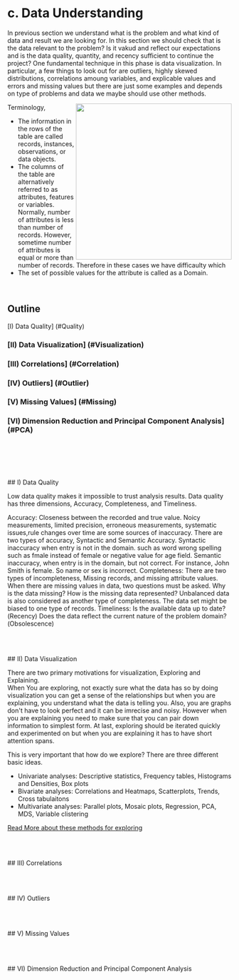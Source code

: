 
# c. Data Understanding

In previous section we understand what is the problem and what kind of data and result we are looking for. In this section we should check that is the data relevant to the problem? Is it vakud and reflect our expectations and is the data quality, quantity, and recency sufficient to continue the project? 
One fundamental technique in this phase is data visualization. In particular, a few things to look out for are outliers, highly skewed distributions, correlations amoung variables, and explicable values and errors and missing values but there are just some examples and depends on type of problems and data we maybe should use other methods.  

Terminology,
<img align="right" src="https://github.com/asikhalaban/R/blob/master/img/Screen%20Shot%202016-11-05%20at%202.07.07%20PM.png" width="350"><br>
- The information in the rows of the table are called records, instances, observations, or data objects.
- The columns of the table are alternatively referred to as attributes, features or variables.
Normally, number of attributes is less than number of records. However, sometime number of attributes is equal or more than number of records. Therefore in these cases we have difficaulty which 
- The set of possible values for the attribute is called as a Domain. 
<br>

## Outline

[I) Data Quality] (#Quality)
###  [II) Data Visualization] (#Visualization)
### [III) Correlations] (#Correlation)
###  [IV) Outliers] (#Outlier)
###   [V) Missing Values] (#Missing)
###  [VI) Dimension Reduction and Principal Component Analysis] (#PCA)

<br><br><br><br>

<a name="Quality"/>
## I) Data Quality

Low data quality makes it impossible to trust analysis results. 
Data quality has three dimensions, Accuracy, Completeness, and Timeliness. 

Accuracy:
Closeness between the recorded and true value. Noicy measurements, limited precision, erroneous measurements, systematic issues,rule changes over time are some sources of inaccuracy. 
There are two types of accuracy, Syntactic and Semantic Accuracy. Syntactic inaccuracy when entry is not in the domain. such as word wrong spelling such as fmale instead of female or negative value for age field. Semantic inaccuracy, when entry is in the domain, but not correct. For instance, John Smith is female. So name or sex is incorrect.
Completeness: 
There are two types of incompleteness, Missing records, and missing attribute values. 
When there are missing values in data, two questions must be asked. Why is the data missing? How is the missing data represented?
Unbalanced data is also considered as another type of completeness. The data set might be biased to one type of records. 
Timeliness:
Is the available data up to date?(Recency) Does the data reflect the current nature of the problem domain?(Obsolescence)


<br><br>

<a name="Visualization"/>
## II) Data Visualization

There are two primary motivations for visualization, Exploring and Explaining.  
When You are exploring, not exactly sure what the data has so by doing visualization you can get a sense of the relationships but when you are explaining, you understand what the data is telling you. 
Also, you are graphs don't have to look perfect and it can be imrecise and noisy. However when you are explaining  you need to make sure that you can pair down information to simplest form. 
At last, exploring should be iterated quickly and experimented on but when you are explaining it has to have short attention spans. 

This is very important that how do we explore? There are three different basic ideas. 
- Univariate analyses: Descriptive statistics, Frequency tables, Histograms and Densities, Box plots
- Bivariate analyses: Correlations and Heatmaps, Scatterplots, Trends, Cross tabulaitons
- Multivariate analyses: Parallel plots, Mosaic plots, Regression, PCA, MDS, Variable clistering

[Read More about these methods for exploring](https://github.com/asikhalaban/R/blob/master/Data-Exploring.md)

<br><br>

<a name="Correlation"/>
## III) Correlations

<br><br>

<a name="Outlier"/>
## IV) Outliers

<br><br>

<a name="Missing"/>
## V) Missing Values

<br><br>

<a name="PCA"/>
## VI) Dimension Reduction and Principal Component Analysis
